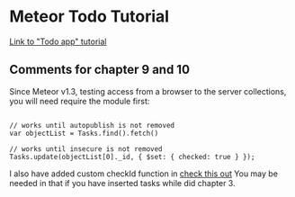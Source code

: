 # Meteor Todo Tutorial

[Link to "Todo app" tutorial](https://www.meteor.com/tutorials/blaze/creating-an-app)

## Comments for chapter 9 and 10

Since Meteor v1.3, testing access from a browser to the server collections,
you will need require the module first:

```var Tasks = require('./imports/api/tasks.js').Tasks

// works until autopublish is not removed
var objectList = Tasks.find().fetch()

// works until insecure is not removed
Tasks.update(objectList[0]._id, { $set: { checked: true } });
```

I also have added custom checkId function in
[check this out](https://github.com/titovanton/meteor-simple-todos-tutorial/blob/master/project/imports/api/tasks.js#L7)
You may be needed in that if you have inserted tasks while did chapter 3.
